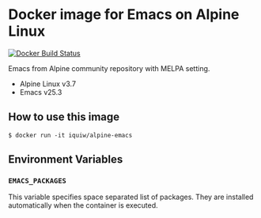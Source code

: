 # Docker image for Emacs on Alpine Linux

[![Docker Build Status](https://img.shields.io/docker/build/iquiw/alpine-emacs.svg)](https://hub.docker.com/r/iquiw/alpine-emacs/)

Emacs from Alpine community repository with MELPA setting.

* Alpine Linux v3.7
* Emacs v25.3

## How to use this image

```console
$ docker run -it iquiw/alpine-emacs
```

## Environment Variables

### `EMACS_PACKAGES`

This variable specifies space separated list of packages.
They are installed automatically when the container is executed.
